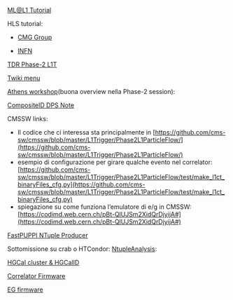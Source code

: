 [ML@L1 Tutorial](https://indico.cern.ch/event/1301711/timetable/#20231208.detailed)

HLS tutorial:

- [CMG Group](https://indico.cern.ch/event/866754/)

- [INFN](https://agenda.infn.it/event/38191/timetable/#20231127)

[TDR Phase-2 L1T](https://cds.cern.ch/record/2714892/files/CMS-TDR-021.pdf?version=5)

[Twiki menu](https://twiki.cern.ch/twiki/bin/viewauth/CMS/PhaseIIL1TriggerMenuTools#Menu_table_with_emulated_objects)

[Athens workshop](https://indico.cern.ch/event/1288569/timetable/?view=standard)(buona overview nella Phase-2 session):

[CompositeID DPS Note](https://twiki.cern.ch/twiki/bin/view/CMSPublic/L1TP2EGDPSNote2023)

CMSSW links:

- Il codice che ci interessa sta principalmente in [https://github.com/cms-sw/cmssw/blob/master/L1Trigger/Phase2L1ParticleFlow/](https://github.com/cms-sw/cmssw/blob/master/L1Trigger/Phase2L1ParticleFlow/)
- esempio di configurazione per girare qualche evento nel correlator:[https://github.com/cms-sw/cmssw/blob/master/L1Trigger/Phase2L1ParticleFlow/test/make_l1ct_binaryFiles_cfg.py](https://github.com/cms-sw/cmssw/blob/master/L1Trigger/Phase2L1ParticleFlow/test/make_l1ct_binaryFiles_cfg.py)
- spiegazione su come funziona l’emulatore di e/g in CMSSW: [https://codimd.web.cern.ch/pBt-QlUJSm2XidQrDjyijA#](https://codimd.web.cern.ch/pBt-QlUJSm2XidQrDjyijA#)

[FastPUPPI NTuple Producer](https://github.com/p2l1pfp/FastPUPPI/tree/14_0_X/NtupleProducer)

Sottomissione su crab o HTCondor: [NtupleAnalysis](https://github.com/cerminar/ntuple-analysis/tree/fastpuppi_v1):

[HGCal cluster & HGCalID](https://codimd.web.cern.ch/DI_uog5UQ9WIWY22J4xANA#)

[Correlator Firmware](https://codimd.web.cern.ch/XQFbvo-NRXe8WiO0_DoIDg#)

[EG firmware](https://codimd.web.cern.ch/XQFbvo-NRXe8WiO0_DoIDg#)
